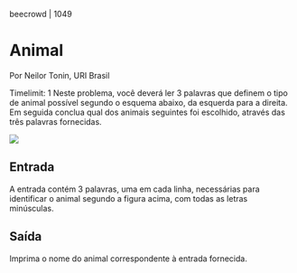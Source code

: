 beecrowd | 1049
# Animal
Por Neilor Tonin, URI  Brasil

Timelimit: 1
Neste problema, você deverá ler 3 palavras que definem o tipo de animal possível segundo o esquema abaixo, da esquerda para a direita.  Em seguida conclua qual dos animais seguintes foi escolhido, através das três palavras fornecidas.

<img src="https://resources.beecrowd.com.br/gallery/images/problems/UOJ_1049_b.png">

## Entrada
A entrada contém 3 palavras, uma em cada linha, necessárias para identificar o animal segundo a figura acima, com todas as letras minúsculas.

## Saída
Imprima o nome do animal correspondente à entrada fornecida.
